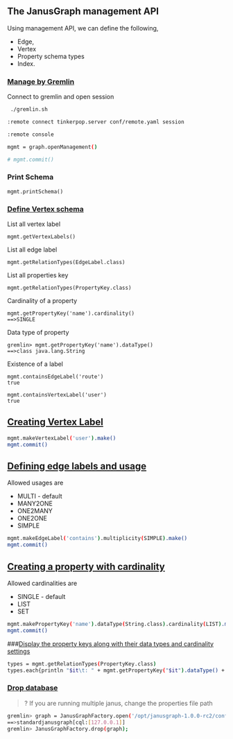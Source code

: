 ## The JanusGraph management API

Using management API, we can define the following,

* Edge, 
* Vertex 
* Property schema types 
* Index.


### <u>Manage by Gremlin</u>
Connect to gremlin and open session

```bash
 ./gremlin.sh 

:remote connect tinkerpop.server conf/remote.yaml session

:remote console

mgmt = graph.openManagement()

# mgmt.commit()
```

### Print Schema

    mgmt.printSchema()

### <u>Define Vertex schema</u>

List all vertex label

    mgmt.getVertexLabels()

List all edge label

    mgmt.getRelationTypes(EdgeLabel.class)

List all properties key

    mgmt.getRelationTypes(PropertyKey.class)

Cardinality of a property

    mgmt.getPropertyKey('name').cardinality()
    ==>SINGLE

Data type of property

    gremlin> mgmt.getPropertyKey('name').dataType()
    ==>class java.lang.String

Existence of a label

    mgmt.containsEdgeLabel('route')
    true

    mgmt.containsVertexLabel('user')
    true

## <u>Creating Vertex Label</u>

```bash
mgmt.makeVertexLabel('user').make()
mgmt.commit()
```

## <u>Defining edge labels and usage</u>

Allowed usages are 

* MULTI - default 
* MANY2ONE
* ONE2MANY
* ONE2ONE 
* SIMPLE

```bash
mgmt.makeEdgeLabel('contains').multiplicity(SIMPLE).make()
mgmt.commit()
```

## <u>Creating a property with cardinality</u>

Allowed cardinalities are 

* SINGLE - default
* LIST
* SET

```bash
mgmt.makePropertyKey('name').dataType(String.class).cardinality(LIST).make()
mgmt.commit()
```

###<u>Display the property keys along with their data types and cardinality settings</u>

```bash
types = mgmt.getRelationTypes(PropertyKey.class)
types.each{println "$it\t: " + mgmt.getPropertyKey("$it").dataType() + " " + mgmt.getPropertyKey("$it").cardinality()}
```


### <u>Drop database</u>

>? If you are running multiple janus, change the properties file path

```bash
gremlin> graph = JanusGraphFactory.open('/opt/janusgraph-1.0.0-rc2/conf/janusgraph-cql.properties')
==>standardjanusgraph[cql:[127.0.0.1]]
gremlin> JanusGraphFactory.drop(graph);
```